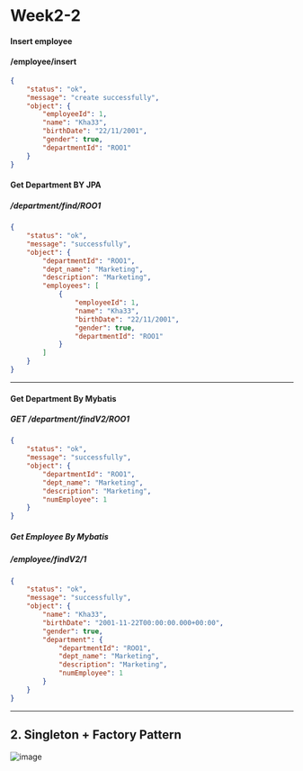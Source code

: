# Week2-2


#### Insert employee
#### /employee/insert
```json
{
    "status": "ok",
    "message": "create successfully",
    "object": {
        "employeeId": 1,
        "name": "Kha33",
        "birthDate": "22/11/2001",
        "gender": true,
        "departmentId": "ROO1"
    }
}
```
#### Get Department BY JPA
##### /department/find/ROO1
```json
{
    "status": "ok",
    "message": "successfully",
    "object": {
        "departmentId": "ROO1",
        "dept_name": "Marketing",
        "description": "Marketing",
        "employees": [
            {
                "employeeId": 1,
                "name": "Kha33",
                "birthDate": "22/11/2001",
                "gender": true,
                "departmentId": "ROO1"
            }
        ]
    }
}
```
---
#### Get Department By Mybatis
##### GET /department/findV2/ROO1
```json
{
    "status": "ok",
    "message": "successfully",
    "object": {
        "departmentId": "ROO1",
        "dept_name": "Marketing",
        "description": "Marketing",
        "numEmployee": 1
    }
}
```
##### Get Employee By Mybatis
##### /employee/findV2/1
```json
{
    "status": "ok",
    "message": "successfully",
    "object": {
        "name": "Kha33",
        "birthDate": "2001-11-22T00:00:00.000+00:00",
        "gender": true,
        "department": {
            "departmentId": "ROO1",
            "dept_name": "Marketing",
            "description": "Marketing",
            "numEmployee": 1
        }
    }
}
```
---
## 2. Singleton + Factory Pattern

![image](https://user-images.githubusercontent.com/104447131/187057678-37982885-213a-490d-b5ce-a12c5f6a8442.png)

```

